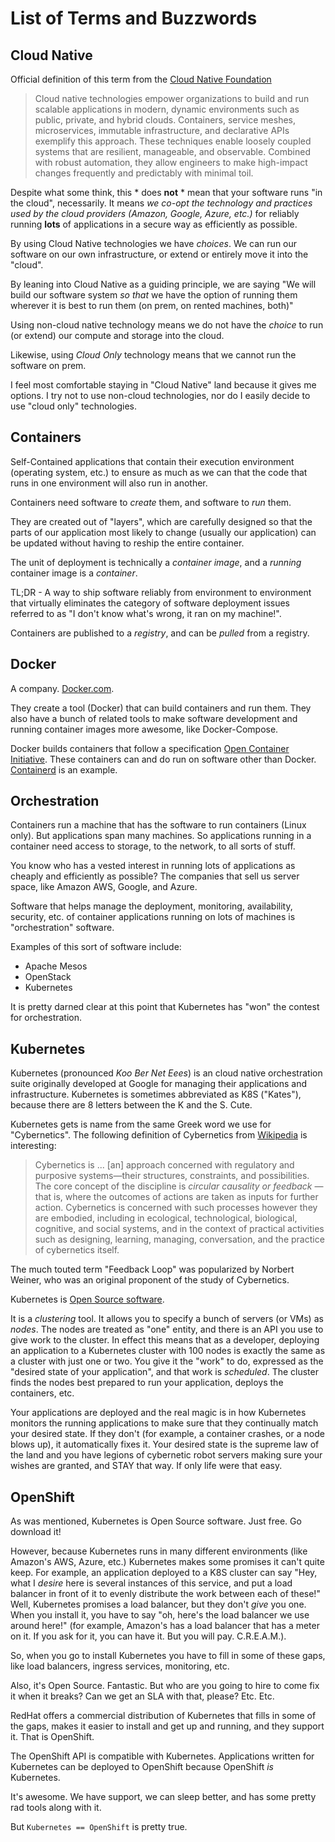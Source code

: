 # List of Terms and Buzzwords

## Cloud Native

Official definition of this term from the [Cloud Native Foundation](https://github.com/cncf/foundation/blob/master/charter.md)

>Cloud native technologies empower organizations to build and run scalable applications in modern, dynamic environments such as public, private, and hybrid clouds. Containers, service meshes, microservices, immutable infrastructure, and declarative APIs exemplify this approach.
>These techniques enable loosely coupled systems that are resilient, manageable, and observable. Combined with robust automation, they allow engineers to make high-impact changes frequently and predictably with minimal toil.

Despite what some think, this * does **not** * mean that your software runs "in the cloud", necessarily. It means *we co-opt the technology and practices used by the cloud providers (Amazon, Google, Azure, etc.)* for reliably running **lots** of applications in a secure way as efficiently as possible.

By using Cloud Native technologies we have *choices*. We can run our software on our own infrastructure, or extend or entirely move it into the "cloud".

By leaning into Cloud Native as a guiding principle, we are saying "We will build our software system *so that* we have the option of running them wherever it is best to run them (on prem, on rented machines, both)"

Using non-cloud native technology means we do not have the *choice* to run (or extend) our compute and storage into the cloud.

Likewise, using *Cloud Only* technology means that we cannot run the software on prem.

I feel most comfortable staying in "Cloud Native" land because it gives me options. I try not to use non-cloud technologies, nor do I easily decide to use "cloud only" technologies.

## Containers
Self-Contained applications that contain their execution environment (operating system, etc.) to ensure as much as we can that the code that runs in one environment will also run in another. 

Containers need software to *create* them, and software to *run* them.

They are created out of "layers", which are carefully designed so that the parts of our application most likely to change (usually our application) can be updated without having to reship the entire container.

The unit of deployment is technically a *container image*, and a *running* container image is a *container*.

TL;DR - A way to ship software reliably from environment to environment that virtually eliminates the category of software deployment issues referred to as "I don't know what's wrong, it ran on my machine!".

Containers are published to a *registry*, and can be *pulled* from a registry. 

## Docker
A company. [Docker.com](https://docker.com).

They create a tool (Docker) that can build containers and run them. They also have a bunch of related tools to make software development and running container images more awesome, like Docker-Compose.

Docker builds containers that follow a specification [Open Container Initiative](https://opencontainers.org/). These containers can and do run on software other than Docker. [Containerd](https://containerd.io/) is an example.

## Orchestration

Containers run a machine that has the software to run containers (Linux only). But applications span many machines. So applications running in a container need access to storage, to the network, to all sorts of stuff.

You know who has a vested interest in running lots of applications as cheaply and efficiently as possible? The companies that sell us server space, like Amazon AWS, Google, and Azure.

Software that helps manage the deployment, monitoring, availability, security, etc. of container applications running on lots of machines is "orchestration" software.

Examples of this sort of software include:
- Apache Mesos
- OpenStack
- Kubernetes

It is pretty darned clear at this point that Kubernetes has "won" the contest for orchestration.


## Kubernetes

Kubernetes (pronounced *Koo Ber Net Eees*) is an cloud native orchestration suite originally developed at Google for managing their applications and infrastructure. Kubernetes is sometimes abbreviated as K8S ("Kates"), because there are 8 letters between the K and the S. Cute. 

Kubernetes gets is name from the same Greek word we use for "Cybernetics". The following definition of Cybernetics from [Wikipedia](https://en.wikipedia.org/wiki/Cybernetics) is interesting:

> Cybernetics is ... [an] approach concerned with regulatory and purposive systems—their structures, constraints, and possibilities. The core concept of the discipline is *circular causality or feedback* —that is, where the outcomes of actions are taken as inputs for further action. Cybernetics is concerned with such processes however they are embodied, including in ecological, technological, biological, cognitive, and social systems, and in the context of practical activities such as designing, learning, managing, conversation, and the practice of cybernetics itself. 

The much touted term "Feedback Loop" was popularized by Norbert Weiner, who was an original proponent of the study of Cybernetics.

Kubernetes is [Open Source software](https://kubernetes.io/).  

It is a *clustering* tool. It allows you to specify a bunch of servers (or VMs) as *nodes*. The nodes are treated as "one" entity, and there is an API you use to give work to the cluster. In effect this means that as a developer, deploying an application to a Kubernetes cluster with 100 nodes is exactly the same as a cluster with just one or two. You give it the "work" to do, expressed as the "desired state of your application", and that work is *scheduled*. The cluster finds the nodes best prepared to run your application, deploys the containers, etc. 

Your applications are deployed and the real magic is in how Kubernetes monitors the running applications to make sure that they continually match your desired state. If they don't (for example, a container crashes, or a node blows up), it automatically fixes it. Your desired state is the supreme law of the land and you have legions of cybernetic robot servers making sure your wishes are granted, and STAY that way. If only life were that easy.

## OpenShift

As was mentioned, Kubernetes is Open Source software. Just free. Go download it! 

However, because Kubernetes runs in many different environments (like Amazon's AWS, Azure, etc.) Kubernetes makes some promises it can't quite keep. For example, an application deployed to a K8S cluster can say "Hey, what I *desire* here is several instances of this service, and put a load balancer in front of it to evenly distribute the work between each of these!" Well, Kubernetes promises a load balancer, but they don't *give* you one. When you install it, you have to say "oh, here's the load balancer we use around here!" (for example, Amazon's has a load balancer that has a meter on it. If you ask for it, you can have it. But you will pay. C.R.E.A.M.).

So, when you go to install Kubernetes you have to fill in some of these gaps, like load balancers, ingress services, monitoring, etc.

Also, it's Open Source. Fantastic. But who are you going to hire to come fix it when it breaks? Can we get an SLA with that, please? Etc. Etc.

RedHat offers a commercial distribution of Kubernetes that fills in some of the gaps, makes it easier to install and get up and running, and they support it. That is OpenShift.

The OpenShift API is compatible with Kubernetes. Applications written for Kubernetes can be deployed to OpenShift because OpenShift *is* Kubernetes.

It's awesome. We have support, we can sleep better, and has some pretty rad tools along with it.

But `Kubernetes == OpenShift` is pretty true.



